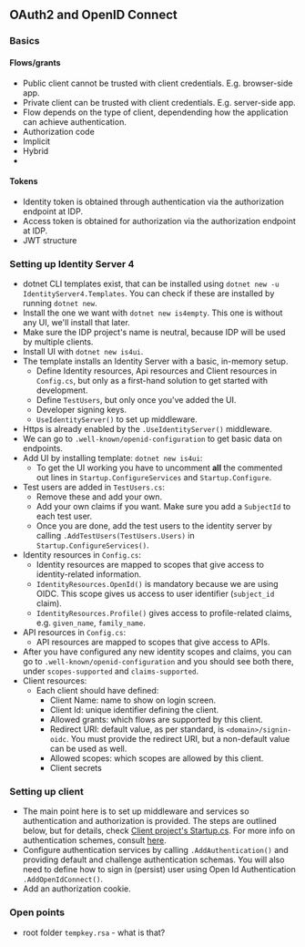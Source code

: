 ## OAuth2 and OpenID Connect

### Basics

#### Flows/grants

- Public client cannot be trusted with client credentials. E.g. browser-side app.
- Private client can be trusted with client credentials. E.g. server-side app.
- Flow depends on the type of client, dependending how the application can achieve authentication.
- Authorization code
- Implicit
- Hybrid
-

#### Tokens

- Identity token is obtained through authentication via the authorization endpoint at IDP.
- Access token is obtained for authorization via the authorization endpoint at IDP.
- JWT structure

### Setting up Identity Server 4

- dotnet CLI templates exist, that can be installed using `dotnet new -u IdentityServer4.Templates`. You can check if these are installed by running `dotnet new`.
- Install the one we want with `dotnet new is4empty`. This one is without any UI, we'll install that later.
- Make sure the IDP project's name is neutral, because IDP will be used by multiple clients.
- Install UI with `dotnet new is4ui`.
- The template installs an Identity Server with a basic, in-memory setup.
  - Define Identity resources, Api resources and Client resources in `Config.cs`, but only as a first-hand solution to get started with development.
  - Define `TestUsers`, but only once you've added the UI.
  - Developer signing keys.
  - `UseIdentityServer()` to set up middleware.
- Https is already enabled by the `.UseIdentityServer()` middleware.
- We can go to `.well-known/openid-configuration` to get basic data on endpoints.
- Add UI by installing template: `dotnet new is4ui`:
  - To get the UI working you have to uncomment **all** the commented out lines in `Startup.ConfigureServices` and `Startup.Configure`.
- Test users are added in `TestUsers.cs`:
  - Remove these and add your own.
  - Add your own claims if you want. Make sure you add a `SubjectId` to each test user.
  - Once you are done, add the test users to the identity server by calling `.AddTestUsers(TestUsers.Users)` in `Startup.ConfigureServices()`.
- Identity resources in `Config.cs`:
  - Identity resources are mapped to scopes that give access to identity-related information.
  - `IdentityResources.OpenId()` is mandatory because we are using OIDC. This scope gives us access to user identifier (`subject_id` claim).
  - `IdentityResources.Profile()` gives access to profile-related claims, e.g. `given_name`, `family_name`.
- API resources in `Config.cs`:
  - API resources are mapped to scopes that give access to APIs.
- After you have configured any new identity scopes and claims, you can go to `.well-known/openid-configuration` and you should see both there, under `scopes-supported` and `claims-supported`.
- Client resources:
  - Each client should have defined:
    - Client Name: name to show on login screen.
    - Client Id: unique identifier defining the client.
    - Allowed grants: which flows are supported by this client.
    - Redirect URI: default value, as per standard, is `<domain>/signin-oidc`. You must provide the redirect URI, but a non-default value can be used as well.
    - Allowed scopes: which scopes are allowed by this client.
    - Client secrets

### Setting up client

- The main point here is to set up middleware and services so authentication and authorization is provided. The steps are outlined below, but for details, check [Client project's Startup.cs](src\ImageGallery.Client\Startup.cs). For more info on authentication schemes, consult [here](https://stackoverflow.com/questions/52492666/what-is-the-point-of-configuring-defaultscheme-and-defaultchallengescheme-on-asp/52493428#52493428).
- Configure authentication services by calling `.AddAuthentication()` and providing default and challenge authentication schemas. You will also need to define how to sign in (persist) user using Open Id Authentication `.AddOpenIdConnect()`.
- Add an authorization cookie.

### Open points

- root folder `tempkey.rsa` - what is that?
